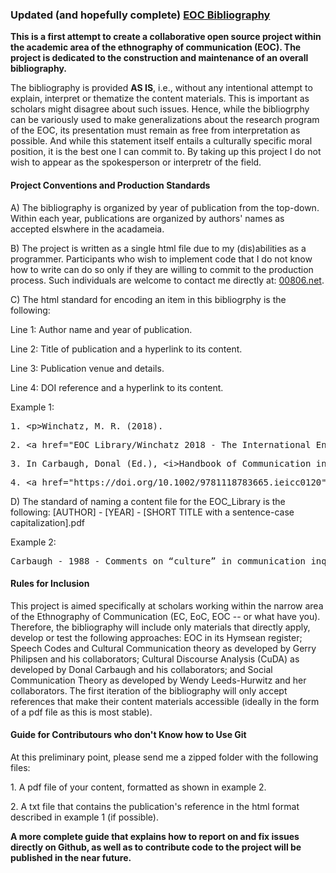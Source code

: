 <!DOCTYPE html>
<html>
   <head>
      <h3>Updated (and hopefully complete) <a href="https://nimshav.github.io/EthnoComm-Repository/">EOC Bibliography</a></h3>
      <p><b>This is a first attempt to create a collaborative open source project within the academic area of the ethnography of communication (EOC). The project is dedicated to the construction and maintenance of an overall bibliography.</b></p>
      <p>The bibliography is provided <b>AS IS</b>, i.e., without any intentional attempt to explain, interpret or thematize the content materials. This is important as scholars might disagree about such issues. Hence, while the bibliogrphy can be variously used to make generalizations about the research program of the EOC, its presentation must remain as free from interpretation as possible. And while this statement itself entails a culturally specific moral position, it is the best one I can commit to. By taking up this project I do not wish to appear as the spokesperson or interpretr of the field.</p>  
   </head>
   <body>
      <p><h4>Project Conventions and Production Standards</h4></p>
      <p>A) The bibliography is organized by year of publication from the top-down. Within each year, publications are organized by authors' names as accepted elswhere in the acadameia.</p>
      <p>B) The project is written as a single html file due to my (dis)abilities as a programmer. Participants who wish to implement code that I do not know how to write can do so only if they are willing to commit to the production process. Such individuals are welcome to contact me directly at: <a href="https://00806.net/?page_id=7">00806.net</a>.</p>       
      <p>C) The html standard for encoding an item in this bibliogrphy is the following:</p>
      <p>Line 1: Author name and year of publication.</p>
      <p>Line 2: Title of publication and a hyperlink to its content.</p>
      <p>Line 3: Publication venue and details.</p>
      <p>Line 4: DOI reference and a hyperlink to its content.</p>
      <p>Example 1:</p>
      <pre>1. &lt;p&gt;Winchatz, M. R. (2018).</pre>
      <pre>2. &lt;a href=&quot;EOC_Library/Winchatz 2018 - The International Encyclopedia of Intercultural Communication.pdf&quot;&gt; Ethnography of cultural communication&lt;/a&gt;.</pre>
      <pre>3. In Carbaugh, Donal (Ed.), &lt;i&gt;Handbook of Communication in Cross-Cultural Perspective&lt;/i&gt; (pp. 65-75). Routledge.</pre>
      <pre>4. &lt;a href=&quot;https://doi.org/10.1002/9781118783665.ieicc0120&quot;&gt;https://doi.org/10.1002/9781118783665.ieicc0120&lt;/a&gt;&lt;/p&gt;</pre>
      <p>D) The standard of naming a content file for the EOC_Library is the following: [AUTHOR] - [YEAR] - [SHORT TITLE with a sentence-case capitalization].pdf 
      <p>Example 2:</p>
      <pre>Carbaugh - 1988 - Comments on “culture” in communication inquiry.pdf</pre>    
      <p><h4>Rules for Inclusion</h4></p>
      <p>This project is aimed specifically at scholars working within the narrow area of the Ethnography of Communication (EC, EoC, EOC -- or what have you). Therefore, the bibliography will include only materials that directly apply, develop or test the following approaches: EOC in its Hymsean register; Speech Codes and Cultural Communication theory as developed by Gerry Philipsen and his collaborators; Cultural Discourse Analysis (CuDA) as developed by Donal Carbaugh and his collaborators; and Social Communication Theory as developed by Wendy Leeds-Hurwitz and her collaborators. The first iteration of the bibliography will only accept references that make their content materials accessible (ideally in the form of a pdf file as this is most stable).</p> 
      <p><h4>Guide for Contributours who don't Know how to Use Git</h4></p>
      <p>At this preliminary point, please send me a zipped folder with the following files:</p>
      <p>1. A pdf file of your content, formatted as shown in example 2.</p>
      <p>2. A txt file that contains the publication's reference in the html format described in example 1 (if possible).</p> 
      <p><b>A more complete guide that explains how to report on and fix issues directly on Github, as well as to contribute code to the project will be published in the near future.</b><p>
   </body>
</html>
   		      